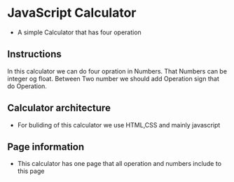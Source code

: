 
# JavaScript Calculator

* A simple Calculator that has four operation 

## Instructions 

In this calculator we can do four opration in Numbers.
That Numbers can be integer og float.
Between Two number we should add Operation sign that do Operation.

## Calculator architecture
* For buliding of this calculator we use HTML,CSS and mainly javascript
## Page information
* This calculator has one page that all operation and numbers include to this page


